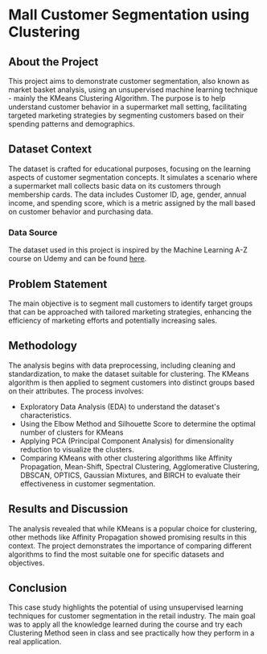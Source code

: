 # Mall Customer Segmentation using Clustering

## About the Project
This project aims to demonstrate customer segmentation, also known as market basket analysis, using an unsupervised machine learning technique - mainly the KMeans Clustering Algorithm. The purpose is to help understand customer behavior in a supermarket mall setting, facilitating targeted marketing strategies by segmenting customers based on their spending patterns and demographics.

## Dataset Context
The dataset is crafted for educational purposes, focusing on the learning aspects of customer segmentation concepts. It simulates a scenario where a supermarket mall collects basic data on its customers through membership cards. The data includes Customer ID, age, gender, annual income, and spending score, which is a metric assigned by the mall based on customer behavior and purchasing data.

### Data Source
The dataset used in this project is inspired by the Machine Learning A-Z course on Udemy and can be found [here](https://github.com/SteffiPeTaffy/machineLearningAZ/blob/master/Machine%20Learning%20A-Z%20Template%20Folder/Part%204%20-%20Clustering/Section%2025%20-%20Hierarchical%20Clustering/Mall_Customers.csv).

## Problem Statement
The main objective is to segment mall customers to identify target groups that can be approached with tailored marketing strategies, enhancing the efficiency of marketing efforts and potentially increasing sales.

## Methodology
The analysis begins with data preprocessing, including cleaning and standardization, to make the dataset suitable for clustering. The KMeans algorithm is then applied to segment customers into distinct groups based on their attributes. The process involves:

- Exploratory Data Analysis (EDA) to understand the dataset's characteristics.
- Using the Elbow Method and Silhouette Score to determine the optimal number of clusters for KMeans
- Applying PCA (Principal Component Analysis) for dimensionality reduction to visualize the clusters.
- Comparing KMeans with other clustering algorithms like Affinity Propagation, Mean-Shift, Spectral Clustering, Agglomerative Clustering, DBSCAN, OPTICS, Gaussian Mixtures, and BIRCH to evaluate their effectiveness in customer segmentation.

## Results and Discussion
The analysis revealed that while KMeans is a popular choice for clustering, other methods like Affinity Propagation showed promising results in this context. The project demonstrates the importance of comparing different algorithms to find the most suitable one for specific datasets and objectives.

## Conclusion
This case study highlights the potential of using unsupervised learning techniques for customer segmentation in the retail industry. The main goal was to apply all the knowledge learned during the course and try each Clustering Method seen in class and see practically how they perform in a real application.
